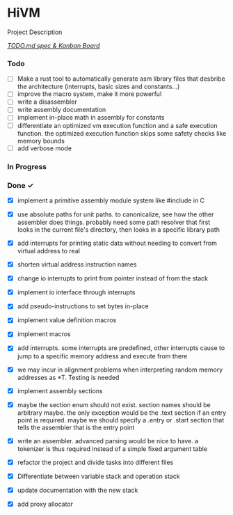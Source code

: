 # HiVM

Project Description

<em>[TODO.md spec & Kanban Board](https://bit.ly/3fCwKfM)</em>

### Todo

- [ ] Make a rust tool to automatically generate asm library files that desbribe the architecture (interrupts, basic sizes and constants...)  
- [ ] improve the macro system, make it more powerful  
- [ ] write a disassembler  
- [ ] write assembly documentation  
- [ ] implement in-place math in assembly for constants  
- [ ] differentiate an optimized vm execution function and a safe execution function. the optimized execution function skips some safety checks like memory bounds  
- [ ] add verbose mode  

### In Progress


### Done ✓

- [x] implement a primitive assembly module system like #include in C  
- [x] use absolute paths for unit paths. to canonicalize, see how the other assembler does things. probably need some path resolver that first looks in the current file's directory, then looks in a specific library path  
- [x] add interrupts for printing static data without needing to convert from virtual address to real  
- [x] shorten virtual address instruction names  
- [x] change io interrupts to print from pointer instead of from the stack  
- [x] implement io interface through interrupts  
- [x] add pseudo-instructions to set bytes in-place  
- [x] implement value definition macros  
- [x] implement macros  
- [x] add interrupts. some interrupts are predefined, other interrupts cause to jump to a specific memory address and execute from there  
- [x] we may incur in alignment problems when interpreting random memory addresses as *T. Testing is needed  
- [x] implement assembly sections  
- [x] maybe the section enum should not exist. section names should be arbitrary maybe. the only exception would be the .text section if an entry point is required. maybe we should specify a .entry or .start section that tells the assembler that is the entry point  
- [x] write an assembler. advanced parsing would be nice to have. a tokenizer is thus required instead of a simple fixed argument table  
- [x] refactor the project and divide tasks into different files  
- [x] Differentiate between variable stack and operation stack  
- [x] update documentation with the new stack  
- [x] add proxy allocator  

